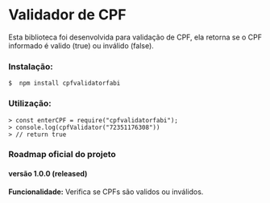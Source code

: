 # Validador de CPF 

Esta biblioteca foi desenvolvida para validação de CPF, ela retorna se o CPF informado é valido (true) ou inválido (false).

### Instalação:
```
$  npm install cpfvalidatorfabi
```

### Utilização:
```
> const enterCPF = require("cpfvalidatorfabi");
> console.log(cpfValidator("72351176308"))
> // return true
```

### Roadmap oficial do projeto
#### versão 1.0.0 (released)
**Funcionalidade:** Verifica se CPFs são validos ou inválidos.

